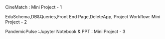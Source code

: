 CineMatch : Mini Project - 1 


EduSchema,DB&Queries,Front End Page,DeleteApp, Project Workflow: Mini Project - 2


PandemicPulse :Jupyter Notebook & PPT : Mini Project - 3
